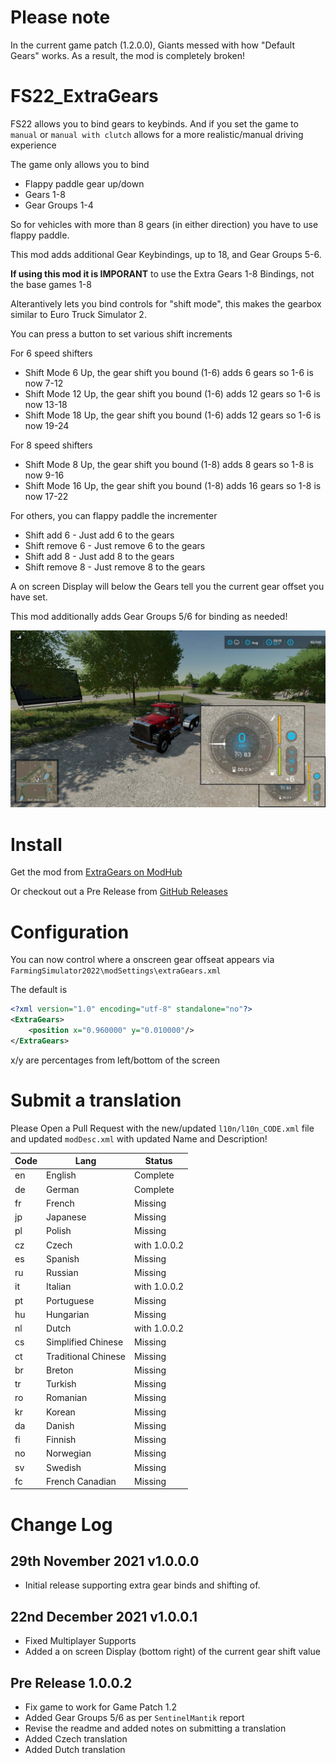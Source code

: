 # Please note

In the current game patch (1.2.0.0), Giants messed with how "Default Gears" works.
As a result, the mod is completely broken!

# FS22_ExtraGears

FS22 allows you to bind gears to keybinds.
And if you set the game to `manual` or `manual with clutch` allows for a more realistic/manual driving experience

The game only allows you to bind

- Flappy paddle gear up/down
- Gears 1-8
- Gear Groups 1-4

So for vehicles with more than 8 gears (in either direction) you have to use flappy paddle.

This mod adds additional Gear Keybindings, up to 18, and Gear Groups 5-6.

**If using this mod it is IMPORANT** to use the Extra Gears 1-8 Bindings, not the base games 1-8

Alterantively lets you bind controls for "shift mode", this makes the gearbox similar to Euro Truck Simulator 2.

You can press a button to set various shift increments

For 6 speed shifters
- Shift Mode 6 Up, the gear shift you bound (1-6) adds 6 gears so 1-6 is now 7-12
- Shift Mode 12 Up, the gear shift you bound (1-6) adds 12 gears so 1-6 is now 13-18
- Shift Mode 18 Up, the gear shift you bound (1-6) adds 12 gears so 1-6 is now 19-24

For 8 speed shifters
- Shift Mode 8 Up, the gear shift you bound (1-8) adds 8 gears so 1-8 is now 9-16
- Shift Mode 16 Up, the gear shift you bound (1-8) adds 16 gears so 1-8 is now 17-22

For others, you can flappy paddle the incrementer

- Shift add 6 - Just add 6 to the gears
- Shift remove 6 - Just remove 6 to the gears
- Shift add 8 - Just add 8 to the gears
- Shift remove 8 - Just remove 8 to the gears

A on screen Display will below the Gears tell you the current gear offset you have set.

This mod additionally adds Gear Groups 5/6 for binding as needed!

![Example Screenshot of a Mack Truck with a +6 Modifier](/screenshots/screenshot2.png?raw=true "Example Screenshot of a Mack Truck with a +6 Modifier")

# Install

Get the mod from [ExtraGears on ModHub](https://www.farming-simulator.com/mod.php?lang=en&country=us&mod_id=225250&title=fs2022)

Or checkout out a Pre Release from [GitHub Releases](https://github.com/BarryCarlyon/FS22_ExtraGears/releases)

# Configuration

You can now control where a onscreen gear offseat appears via `FarmingSimulator2022\modSettings\extraGears.xml`

The default is

```xml
<?xml version="1.0" encoding="utf-8" standalone="no"?>
<ExtraGears>
    <position x="0.960000" y="0.010000"/>
</ExtraGears>
```

x/y are percentages from left/bottom of the screen

# Submit a translation

Please Open a Pull Request with the new/updated `l10n/l10n_CODE.xml` file and updated `modDesc.xml` with updated Name and Description!

| Code | Lang | Status |
| ---- | ---- | ------ |
| en   | English  | Complete |
| de   | German | Complete |
| fr   | French | Missing |
| jp   | Japanese | Missing |
| pl   | Polish | Missing |
| cz   | Czech | with 1.0.0.2 |
| es   | Spanish | Missing |
| ru   | Russian | Missing |
| it   | Italian | with 1.0.0.2 |
| pt   | Portuguese | Missing |
| hu   | Hungarian | Missing |
| nl   | Dutch | with 1.0.0.2 |
| cs   | Simplified Chinese | Missing |
| ct   | Traditional Chinese | Missing |
| br   | Breton | Missing |
| tr   | Turkish | Missing |
| ro   | Romanian | Missing |
| kr   | Korean  | Missing |
| da   | Danish | Missing |
| fi   | Finnish | Missing |
| no   | Norwegian | Missing |
| sv   | Swedish | Missing |
| fc   | French Canadian | Missing |


# Change Log

## 29th November 2021 v1.0.0.0

- Initial release supporting extra gear binds and shifting of.

## 22nd December 2021 v1.0.0.1

- Fixed Multiplayer Supports
- Added a on screen Display (bottom right) of the current gear shift value

## Pre Release 1.0.0.2

- Fix game to work for Game Patch 1.2
- Added Gear Groups 5/6 as per `SentinelMantik` report
- Revise the readme and added notes on submitting a translation
- Added Czech translation 
- Added Dutch translation 
